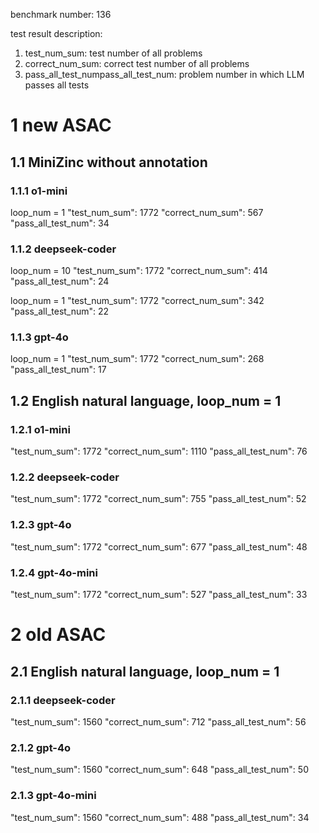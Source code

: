 benchmark number: 136

test result description:
1. test_num_sum: test number of all problems
2. correct_num_sum: correct test number of all problems
3. pass_all_test_numpass_all_test_num: problem number in which LLM passes all tests

# 1 new ASAC

## 1.1 MiniZinc without annotation

### 1.1.1 o1-mini
loop_num = 1
"test_num_sum": 1772
"correct_num_sum": 567
"pass_all_test_num": 34

### 1.1.2 deepseek-coder
loop_num = 10
"test_num_sum": 1772
"correct_num_sum": 414
"pass_all_test_num": 24

loop_num = 1
"test_num_sum": 1772
"correct_num_sum": 342
"pass_all_test_num": 22

### 1.1.3 gpt-4o
loop_num = 1
"test_num_sum": 1772
"correct_num_sum": 268
"pass_all_test_num": 17

## 1.2 English natural language, loop_num = 1

### 1.2.1 o1-mini
"test_num_sum": 1772
"correct_num_sum": 1110
"pass_all_test_num": 76

### 1.2.2 deepseek-coder
"test_num_sum": 1772
"correct_num_sum": 755
"pass_all_test_num": 52

### 1.2.3 gpt-4o
"test_num_sum": 1772
"correct_num_sum": 677
"pass_all_test_num": 48

### 1.2.4 gpt-4o-mini
"test_num_sum": 1772
"correct_num_sum": 527
"pass_all_test_num": 33



# 2 old ASAC

## 2.1 English natural language, loop_num = 1

### 2.1.1 deepseek-coder
"test_num_sum": 1560
"correct_num_sum": 712
"pass_all_test_num": 56

### 2.1.2 gpt-4o
"test_num_sum": 1560
"correct_num_sum": 648
"pass_all_test_num": 50

### 2.1.3 gpt-4o-mini
"test_num_sum": 1560
"correct_num_sum": 488
"pass_all_test_num": 34
